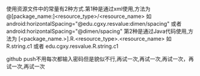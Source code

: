 使用资源文件中的常量有2种方式.第1种是通过xml使用,方法为
@[package_name:]<resource_type>/<resource_name>
如 android:horizontalSpacing="@edu.cgxy.resvalue:dimen/spacing"
或者 android:horizontalSpacing="@dimen/spacing"
第2种是通过Java代码使用,方法为
[<package_name.>].R.<resource_type>.<resource_name>
如 R.string.c1
或者 edu.cgxy.resvalue.R.string.c1

github push不用每次都输入密码但是貌似不行,再试一次,再试一次,再试一次，再试一次,再试一次